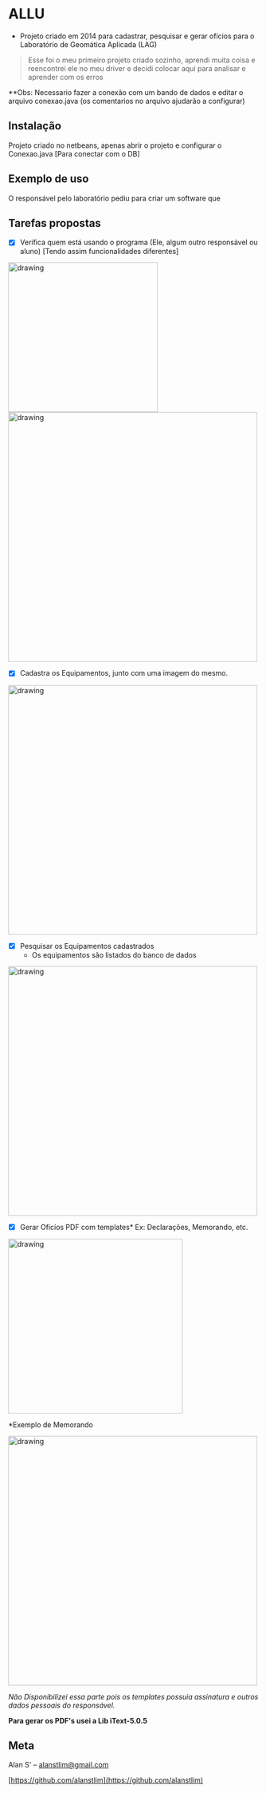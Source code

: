 # ALLU

* Projeto criado em 2014 para cadastrar, pesquisar e gerar ofícios para o Laboratório de Geomática Aplicada (LAG)

> Esse foi o meu primeiro projeto criado sozinho, aprendi muita coisa e reencontrei ele no meu driver e decidi colocar aqui para analisar e aprender com os erros

**Obs: Necessario fazer a conexão com um bando de dados e editar o arquivo conexao.java (os comentarios no arquivo ajudarão a configurar)

## Instalação

Projeto criado no netbeans, apenas abrir o projeto e configurar o Conexao.java [Para conectar com o DB]

## Exemplo de uso

O responsável pelo laboratório pediu para criar um software que

## Tarefas propostas
- [x] Verifica quem está usando o programa (Ele, algum outro responsável ou aluno) [Tendo assim funcionalidades diferentes]
 
 <img src="https://i.imgur.com/lgyqHrK.jpg" alt="drawing" width="300"/>
  
 <img src="https://i.imgur.com/wTpuZA1.jpg" alt="drawing" width="500"/>
  
- [x] Cadastra os Equipamentos, junto com uma imagem do mesmo.

 <img src="https://i.imgur.com/4NuyDxk.jpg" alt="drawing" width="500"/>
  
- [x] Pesquisar os Equipamentos cadastrados
  * Os equipamentos são listados do banco de dados
  
 <img src="https://i.imgur.com/C5QAUn4.jpg" alt="drawing" width="500"/>
  
- [x] Gerar Oficíos PDF com templates*  Ex: Declarações, Memorando, etc. 
 
 <img src="https://i.imgur.com/S73J26D.jpg" alt="drawing" width="350"/>
  
  *Exemplo de Memorando
  
 <img src="https://i.imgur.com/KbJC4n6.jpg" alt="drawing" width="500"/>
  
  *Não Disponibilizei essa parte pois os templates possuia assinatura e outros dados pessoais do responsável.*
  
  **Para gerar os PDF's usei a Lib iText-5.0.5**

## Meta

Alan S' – alanstlim@gmail.com

[https://github.com/alanstlim](https://github.com/alanstlim)
